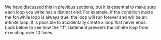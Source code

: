 We have discussed this in previous sections, but it is essential to make sure each loop you write has a distinct end. For example, if the condition inside the for/while loop is always true, the loop will run forever and will be an infinite loop. It is possible to accidentally create a loop that never ends. Look below to see how the “if” statement prevents the infinite loop from executing over 10 times.

